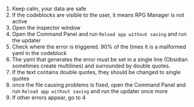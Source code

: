 1.  Keep calm, your data are safe
2.  If the codeblocks are visible to the user, it means RPG Manager is not active
3.  Open the inspector window
4.  Open the Command Panel and run `Reload app without saving` and run the updater
5.  Check where the error is triggered. 90% of the times it is a malformed yaml in the codeblock
6.  The yaml that generates the error must be set in a single line (Obsidian sometimes create multilines) and surrounded by double quotes.
7.  If the text contains double quotes, they should be changed to single quotes
8.  once the file causing problems is fixed, open the Command Panel and run `Reload app without saving` and run the updater once more
9.  If other errors appear, go to 4
